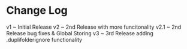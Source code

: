 # Change Log

v1 ~ Initial Release 
v2 ~ 2nd Release with more funcitonality 
v2.1 ~ 2nd Release bug fixes & Global Storing 
v3 ~ 3rd Release adding .duplifolderignore functionality